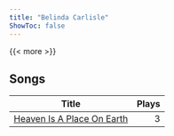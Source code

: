 ```yaml
---
title: "Belinda Carlisle"
ShowToc: false
---
```


{{< more >}}

## Songs
Title | Plays 
----- | -----: 
[Heaven Is A Place On Earth](/songs/heaven-is-a-place-on-earth) | 3

